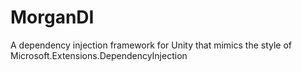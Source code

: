 # MorganDI
A dependency injection framework for Unity that mimics the style of Microsoft.Extensions.DependencyInjection
